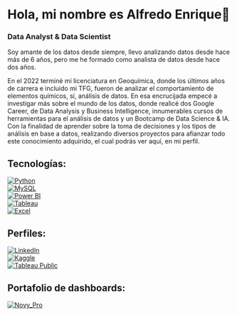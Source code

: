 # Hola, mi nombre es Alfredo Enrique👋
### Data Analyst & Data Scientist

Soy amante de los datos desde siempre, llevo analizando datos desde hace más de 6 años, pero me he formado como analista de datos desde hace dos años.

En el 2022 terminé mi licenciatura en Geoquímica, donde los últimos años de carrera e incluido mi TFG, fueron de analizar el comportamiento de elementos químicos, sí, análisis de datos. En esa encrucijada empecé a investigar más sobre el mundo de los datos, donde realicé dos Google Career, de Data Analysis y Business Intelligence, innumerables cursos de herramientas para el análisis de datos y un Bootcamp de Data Science & IA. Con la finalidad de aprender sobre la toma de decisiones y los tipos de análisis en base a datos, realizando diversos proyectos para afianzar todo este conocimiento adquirido, el cual podrás ver aquí, en mi perfil.

## Tecnologías:
[![Python](https://img.shields.io/badge/Python-339933?style=for-the-badge&logo=python&logoColor=white&labelColor=101010)]()
</br>
[![MySQL](https://img.shields.io/badge/MySQL-4479A1?style=for-the-badge&logo=mysql&logoColor=white&labelColor=101010)]()
</br>
[![Power BI](https://img.shields.io/badge/Power_BI-yellow?style=for-the-badge&logo=power-bi&logoColor=white&labelColor=101010)]()
</br>
[![Tableau](https://img.shields.io/badge/Tableau-E97627?style=for-the-badge&logo=tableau&logoColor=white&labelColor=101010)]()
</br>
[![Excel](https://img.shields.io/badge/Excel-217346?style=for-the-badge&logo=microsoft-excel&logoColor=white&labelColor=101010)]()

## Perfiles:
[![LinkedIn](https://img.shields.io/badge/LinkedIn-Alfredo_Blanco_Bifano-0077B5?style=for-the-badge&logo=linkedin&logoColor=white&labelColor=101010)](https://www.linkedin.com/in/freuq)
</br>
[![Kaggle](https://img.shields.io/badge/Kaggle-Alfredo_Blanco_Bifano-20BEFF?style=for-the-badge&logo=kaggle&logoColor=white&labelColor=101010)](https://www.kaggle.com/alfreuq)
</br>
[![Tableau Public](https://img.shields.io/badge/Tableau_Public-Alfredo_Blanco_Bifano-E97627?style=for-the-badge&logo=tableau&logoColor=white&labelColor=101010)](https://public.tableau.com/app/profile/alfreuq/vizzes)
</br>

## Portafolio de dashboards:
[![Novy_Pro](https://img.shields.io/badge/Novy_Pro-Alfredo_Enrique_Blanco_Bifano-5849be?style=for-the-badge&logo=file&logoColor=white&labelColor=101010)](https://www.novypro.com/profile_projects/freuq)

<!--
**Freuq/freuq** is a ✨ _special_ ✨ repository because its `README.md` (this file) appears on your GitHub profile.

Here are some ideas to get you started:

- 🔭 I’m currently working on ...
- 🌱 I’m currently learning ...
- 👯 I’m looking to collaborate on ...
- 🤔 I’m looking for help with ...
- 💬 Ask me about ...
- 📫 How to reach me: ...
- 😄 Pronouns: ...
- ⚡ Fun fact: ...
-->
